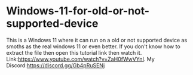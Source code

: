 # Windows-11-for-old-or-not-supported-device
This is a Windows 11 where it can run on a old or not supported device as smoths as the real windows 11 or even better.
If you don't know how to extract the file then open this tutorial link then watch it.
Link:https://www.youtube.com/watch?v=ZaH0fWwVYnI.
My Discord:https://discord.gg/Gb4pRuSENj
